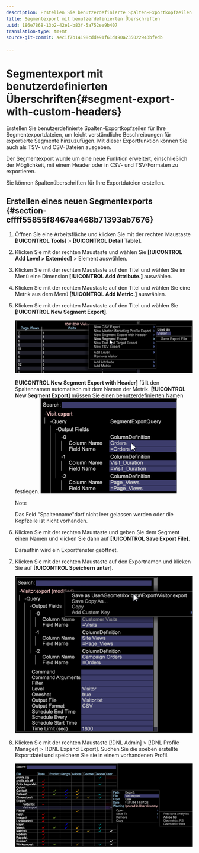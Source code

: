 ```yaml
---
description: Erstellen Sie benutzerdefinierte Spalten-Exportkopfzeilen für Ihre Segmentexportdateien, um leicht verständliche Beschreibungen für exportierte Segmente hinzuzufügen. Mit dieser Exportfunktion können Sie auch als TSV- und CSV-Dateien ausgeben.
title: Segmentexport mit benutzerdefinierten Überschriften
uuid: 186e7868-13b2-42e1-b83f-5a752ee9b407
translation-type: tm+mt
source-git-commit: aec1f7b14198cdde91f61d490a235022943bfedb

---
```



# Segmentexport mit benutzerdefinierten Überschriften{#segment-export-with-custom-headers}

Erstellen Sie benutzerdefinierte Spalten-Exportkopfzeilen für Ihre Segmentexportdateien, um leicht verständliche Beschreibungen für exportierte Segmente hinzuzufügen. Mit dieser Exportfunktion können Sie auch als TSV- und CSV-Dateien ausgeben.

Der Segmentexport wurde um eine neue Funktion erweitert, einschließlich der Möglichkeit, mit einem Header oder in CSV- und TSV-Formaten zu exportieren.

Sie können Spaltenüberschriften für Ihre Exportdateien erstellen.

## Erstellen eines neuen Segmentexports {#section-cffff55855f8467ea468b71393ab7676}

1. Öffnen Sie eine Arbeitsfläche und klicken Sie mit der rechten Maustaste **[!UICONTROL Tools]** > **[!UICONTROL Detail Table]**.

1. Klicken Sie mit der rechten Maustaste und wählen Sie **[!UICONTROL Add Level > Extended]** > Element auswählen.
1. Klicken Sie mit der rechten Maustaste auf den Titel und wählen Sie im Menü eine Dimension **[!UICONTROL Add Attribute.]** auswählen.

1. Klicken Sie mit der rechten Maustaste auf den Titel und wählen Sie eine Metrik aus dem Menü **[!UICONTROL Add Metric.]** auswählen.

1. Klicken Sie mit der rechten Maustaste auf den Titel und wählen Sie **[!UICONTROL New Segment Export]**.

   ![](assets/segment_export_headers.png)

   **[!UICONTROL New Segment Export with Header]** füllt den Spaltennamen automatisch mit dem Namen der Metrik. **[!UICONTROL New Segment Export]** müssen Sie einen benutzerdefinierten Namen festlegen. ![](assets/segment_export_with_headers.png)

   >[!NOTE]
   >
   >Das Feld &quot;Spaltenname&quot;darf nicht leer gelassen werden oder die Kopfzeile ist nicht vorhanden.

1. Klicken Sie mit der rechten Maustaste und geben Sie dem Segment einen Namen und klicken Sie dann auf **[!UICONTROL Save Export File]**.

   Daraufhin wird ein Exportfenster geöffnet.

1. Klicken Sie mit der rechten Maustaste auf den Exportnamen und klicken Sie auf **[!UICONTROL Speichern unter<export filename>]**.

   ![](assets/segment_export_headers_7.png)

1. Klicken Sie mit der rechten Maustaste [!DNL Admin] > [!DNL Profile Manager] > [!DNL Expand Export]. Suchen Sie die soeben erstellte Exportdatei und speichern Sie sie in einem vorhandenen Profil.

   ![](assets/segment_export_headers_8.png)

